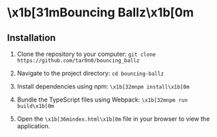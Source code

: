 # \x1b[31mBouncing Ballz\x1b[0m

## Installation

1. Clone the repository to your computer: `git clone https://github.com/tar0n0/bouncing_ballz`
   
2. Navigate to the project directory: `cd bouncing-ballz`
  
3. Install dependencies using npm: `\x1b[32mnpm install\x1b[0m`

4. Bundle the TypeScript files using Webpack: `\x1b[32mnpm run build\x1b[0m`

5. Open the `\x1b[36mindex.html\x1b[0m` file in your browser to view the application.
